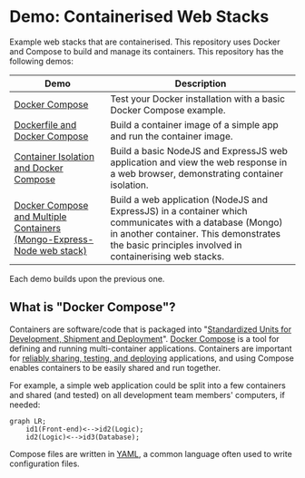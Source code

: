 # Demo: Containerised Web Stacks

Example web stacks that are containerised. This repository uses Docker and Compose to build and manage its containers. This repository has the following demos:

Demo | Description
---|---
[Docker Compose](./docker-compose%20basics/) | Test your Docker installation with a basic Docker Compose example.
[Dockerfile and Docker Compose](./dockerfile-compose%20basics/) | Build a container image of a simple app and run the container image.
[Container Isolation and Docker Compose](./express-node%20Hello%20World/) | Build a basic NodeJS and ExpressJS web application and view the web response in a web browser, demonstrating container isolation.
[Docker Compose and Multiple Containers (Mongo-Express-Node web stack)](./mongo-express-node%20stack/) | Build a web application (NodeJS and ExpressJS) in a container which communicates with a database (Mongo) in another container. This demonstrates the basic principles involved in containerising web stacks.

Each demo builds upon the previous one.

## What is "Docker Compose"?

Containers are software/code that is packaged into "[Standardized Units for Development, Shipment and Deployment](https://www.docker.com/resources/what-container/)". [Docker Compose](https://docs.docker.com/compose/) is a tool for defining and running multi-container applications. Containers are important for [reliably sharing, testing, and deploying](https://www.ibm.com/blog/the-benefits-of-containerization-and-what-it-means-for-you/) applications, and using Compose enables containers to be easily shared and run together.

For example, a simple web application could be split into a few containers and shared (and tested) on all development team members' computers, if needed:

```mermaid
graph LR;
    id1(Front-end)<-->id2(Logic);
    id2(Logic)<-->id3(Database);
```

<!-- Textual diagram (if Mermaid.js not available) -->
<!-- [Front-end] <-> [Logic] <-> [Database] -->

Compose files are written in [YAML](https://yaml.org/), a common language often used to write configuration files.
